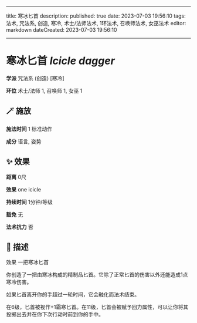 
---
title: 寒冰匕首
description: 
published: true
date: 2023-07-03 19:56:10
tags: 法术, 咒法系, 创造, 寒冷, 术士/法师法术, 1环法术, 召唤师法术, 女巫法术
editor: markdown
dateCreated: 2023-07-03 19:56:10

---

# **寒冰匕首** *Icicle dagger*

**学派** 咒法系 (创造) \[寒冷\] 

**环位** 术士/法师 1, 召唤师 1, 女巫 1

## 🪄 施放

**施法时间** 1 标准动作

**成分** 语言, 姿势

## ✨ 效果  

**距离** 0尺 

**效果** one icicle 

**持续时间** 1分钟/等级 

**豁免** 无

**法术抗力** 否

## 📖 描述

效果          一把寒冰匕首

你创造了一把由寒冰构成的精制品匕首。它除了正常匕首的伤害以外还能造成1点寒冷伤害。

如果匕首离开你的手超过一轮时间，它会融化而法术结束。

在6级，匕首被视作+1霜寒匕首。在11级，匕首会被赋予回力属性，可以让你将其投掷出去并在你下次行动时前到你的手中。
    